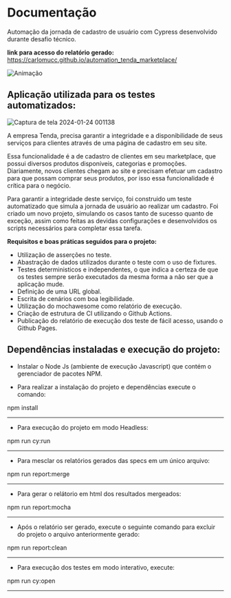 # Documentação

Automação da jornada de cadastro de usuário com Cypress desenvolvido durante desafio técnico.

**link para acesso do relatório gerado:**  https://carlomucc.github.io/automation_tenda_marketplace/

![Animação](https://github.com/CarloMucc/automation_tenda_marketplace/assets/105242340/41e643e9-cb56-4832-b1f9-e6690f0429d4)

## Aplicação utilizada para os testes automatizados:
![Captura de tela 2024-01-24 001138](https://github.com/CarloMucc/automation_tenda_marketplace/assets/105242340/e496a2d6-6d26-459f-9d20-9b1986f67451)

A empresa Tenda, precisa garantir a integridade e a disponibilidade de seus serviços para clientes através de uma página de cadastro em seu site.

Essa funcionalidade é a de cadastro de clientes em seu marketplace, que possui diversos produtos disponíveis, categorias e promoções. Diariamente, novos clientes chegam ao site e precisam efetuar um cadastro para que possam comprar seus produtos, por isso essa funcionalidade é crítica para o negócio.

Para garantir a integridade deste serviço, foi construido um teste automatizado que simula a jornada de usuário ao realizar um cadastro. Foi criado um novo projeto, simulando os casos tanto de sucesso quanto de exceção, assim como feitas as devidas configurações e desenvolvidos os scripts necessários para completar essa tarefa.

**Requisitos e boas práticas seguidos para o projeto:**

- Utilização de asserções no teste.
- Abastração de dados utilizados durante o teste com o uso de fixtures.
- Testes deterministicos e independentes, o que indica a certeza de que os testes sempre serão executados da mesma forma a não ser que a aplicação mude.
- Definição de uma URL global.
- Escrita de cenários com boa legibilidade.
- Utilização do mochawesome como relatório de execução.
- Criação de estrutura de CI utilizando o Github Actions.
- Publicação do relatório de execução dos teste de fácil acesso, usando o Github Pages.


## Dependências instaladas e execução do projeto:

-  Instalar o Node Js (ambiente de execução Javascript) que contém o gerenciador de pacotes NPM.

- Para realizar a instalação do projeto e dependências execute o comando:


npm install

------------

- Para execução do projeto em modo Headless:


npm run cy:run

------------

- Para mesclar os relatórios gerados das specs em um único arquivo:

npm run report:merge

------------

-  Para gerar o relátorio em html dos resultados mergeados:

npm run report:mocha

------------

- Após o relatório ser gerado, execute o seguinte comando para excluir do projeto o arquivo anteriormente gerado:

npm run report:clean

------------

- Para execução dos testes em modo interativo, execute:

npm run cy:open

------------
